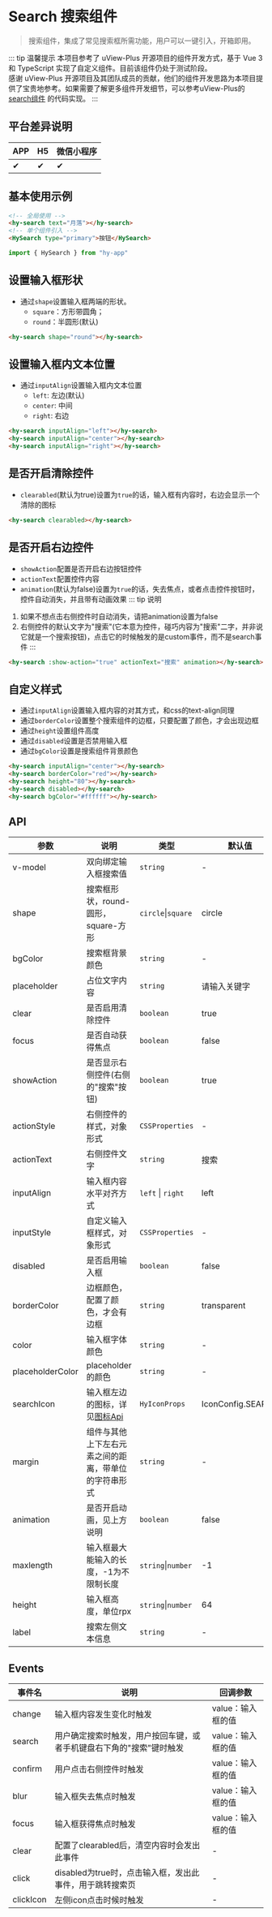 # Search 搜索组件
> 搜索组件，集成了常见搜索框所需功能，用户可以一键引入，开箱即用。

::: tip 温馨提示
本项目参考了 uView-Plus 开源项目的组件开发方式，基于 Vue 3 和 TypeScript 实现了自定义组件。目前该组件仍处于测试阶段。<br>
感谢 uView-Plus 开源项目及其团队成员的贡献，他们的组件开发思路为本项目提供了宝贵地参考。如果需要了解更多组件开发细节，可以参考uView-Plus的 [search组件](https://uiadmin.net/uview-plus/components/search.html) 的代码实现。
:::

## 平台差异说明

| APP | H5 | 微信小程序 |
|-----|----|-------|
| ✔   | ✔  | ✔     |

## 基本使用示例

```html
<!-- 全局使用 -->
<hy-search text="月落"></hy-search>
<!-- 单个组件引入 -->
<HySearch type="primary">按钮</HySearch>
```
```ts
import { HySearch } from "hy-app"
```

## 设置输入框形状
- 通过`shape`设置输入框两端的形状。
  - `square`：方形带圆角；
  - `round`：半圆形(默认)
```html
<hy-search shape="round"></hy-search>
```

## 设置输入框内文本位置
- 通过`inputAlign`设置输入框内文本位置
  - `left`: 左边(默认)
  - `center`: 中间
  - `right`: 右边
```html
<hy-search inputAlign="left"></hy-search>
<hy-search inputAlign="center"></hy-search>
<hy-search inputAlign="right"></hy-search>
```

## 是否开启清除控件
- `clearabled`(默认为true)设置为`true`的话，输入框有内容时，右边会显示一个清除的图标
```html
<hy-search clearabled></hy-search>
```

## 是否开启右边控件
- `showAction`配置是否开启右边按钮控件
- `actionText`配置控件内容
- `animation`(默认为false)设置为`true`的话，失去焦点，或者点击控件按钮时，控件自动消失，并且带有动画效果
::: tip 说明
1. 如果不想点击右侧控件时自动消失，请把animation设置为false
2. 右侧控件的默认文字为"搜索"(它本意为控件，碰巧内容为"搜索"二字，并非说它就是一个搜索按钮)，点击它的时候触发的是custom事件，而不是search事件
:::
```html
<hy-search :show-action="true" actionText="搜索" animation></hy-search>
```

## 自定义样式
- 通过`inputAlign`设置输入框内容的对其方式，和css的text-align同理
- 通过`borderColor`设置整个搜索组件的边框，只要配置了颜色，才会出现边框
- 通过`height`设置组件高度
- 通过`disabled`设置是否禁用输入框
- 通过`bgColor`设置是搜索组件背景颜色
```html
<hy-search inputAlign="center"></hy-search>
<hy-search borderColor="red"></hy-search>
<hy-search height="80"></hy-search>
<hy-search disabled></hy-search>
<hy-search bgColor="#ffffff"></hy-search>
```

## API

| 参数               | 说明                             | 类型                 | 默认值               |
|------------------|--------------------------------|--------------------|-------------------|
| v-model          | 双向绑定输入框搜索值                     | `string`           | -                 |
| shape            | 搜索框形状，round-圆形，square-方形       | `circle`\|`square` | circle            |
| bgColor          | 搜索框背景颜色	                       | `string`           | -                 |
| placeholder      | 占位文字内容	                        | `string`           | 请输入关键字            |
| clear            | 是否启用清除控件	                      | `boolean`          | true              |
| focus            | 是否自动获得焦点	                      | `boolean`          | false             |
| showAction       | 是否显示右侧控件(右侧的"搜索"按钮)	           | `boolean`          | true              |
| actionStyle      | 右侧控件的样式，对象形式	                  | `CSSProperties`    | -                 |
| actionText       | 右侧控件文字	                        | `string`           | 搜索                |
| inputAlign       | 输入框内容水平对齐方式	                   | `left` \| `right`  | left              |
| inputStyle       | 自定义输入框样式，对象形式                  | `CSSProperties`    | -                 |
| disabled         | 是否启用输入框                        | `boolean`          | false             |
| borderColor      | 边框颜色，配置了颜色，才会有边框               | `string`           | transparent       |
| color            | 输入框字体颜色                        | `string`           | -                 |
| placeholderColor | placeholder的颜色                 | `string`           | -                 |
| searchIcon       | 输入框左边的图标，详见[图标Api](./icon#api) | `HyIconProps`      | IconConfig.SEARCH |
| margin           | 组件与其他上下左右元素之间的距离，带单位的字符串形式     | `string`           | -                 |
| animation        | 是否开启动画，见上方说明                   | `boolean`          | false             |
| maxlength        | 输入框最大能输入的长度，-1为不限制长度           | `string`\|`number` | -1                |
| height           | 输入框高度，单位rpx                    | `string`\|`number` | 64                |
| label            | 搜索左侧文本信息                       | `string`           | -                 |

## Events

| 事件名       | 说明                                  | 回调参数        |
|-----------|-------------------------------------|-------------|
| change    | 输入框内容发生变化时触发                        | value：输入框的值 |
| search    | 用户确定搜索时触发，用户按回车键，或者手机键盘右下角的"搜索"键时触发 | value：输入框的值 |
| confirm   | 用户点击右侧控件时触发                         | value：输入框的值 |
| blur      | 输入框失去焦点时触发                          | value：输入框的值 |
| focus     | 输入框获得焦点时触发                          | value：输入框的值 |
| clear     | 配置了clearabled后，清空内容时会发出此事件          | -           |
| click     | disabled为true时，点击输入框，发出此事件，用于跳转搜索页  | -           |
| clickIcon | 左侧icon点击时候时触发                       | -           |


<demo-model url="pages/components/search/search"></demo-model>